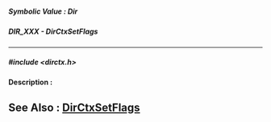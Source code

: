 ##### Symbolic Value : Dir
##### DIR_XXX - DirCtxSetFlags
---
##### #include <dirctx.h>
**Description :**

**See Also :**
[DirCtxSetFlags](D:/md_files/DirCtxSetFlags.md)
---
